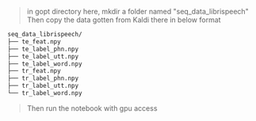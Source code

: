 > in gopt directory here, mkdir a folder named "seq_data_librispeech"
> Then copy the data gotten from Kaldi there in below format

```bash
seq_data_librispeech/
├── te_feat.npy
├── te_label_phn.npy
├── te_label_utt.npy
├── te_label_word.npy
├── tr_feat.npy
├── tr_label_phn.npy
├── tr_label_utt.npy
└── tr_label_word.npy
```

> Then run the notebook with gpu access